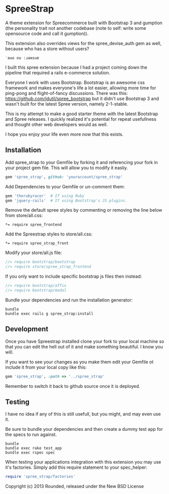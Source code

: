 SpreeStrap
==========

A theme extension for Spreecommerce built with Bootstrap 3 and gumption (the personality trait not another codebase (note to self: write some opensource code and call it gumption)). 

This extension also overrides views for the spree_devise_auth gem as well, because who has a store without users?

```
˙ǝuo ou :ɹǝʍsuɐ
```

I built this spree extension because I had a project coming down the pipeline that required a rails e-commerce solution.

Everyone I work with uses Bootstrap. Bootstrap is an awesome css framework and makes everyone's life a lot easier, allowing more time for ping-pong and flight-of-fancy discussions. There was this: https://github.com/jdutil/spree_bootstrap but it didn't use Bootstrap 3 and wasn't built for the latest Spree version, namely 2-1-stable. 

This is my attempt to make a good starter theme with the latest Bootstrap and Spree releases. I quickly realized it's potential for repeat usefullness and thought other web developers would as well.

I hope you enjoy your life even more now that this exists.


Installation
------------

Add spree_strap to your Gemfile by forking it and referencing your fork in your project gem file. This will allow you to modify it easliy.

```ruby
gem 'spree_strap', github: 'youraccount/spree_strap'
```

Add Dependencies to your Gemfile or un-comment them:

```ruby
gem 'therubyracer'  # If using Ruby
gem 'jquery-rails'  # If using Bootstrap's JS plugins.
```

Remove the default spree styles by commenting or removing the line below from store/all.css:

```less
*= require spree_frontend
```

Add the Spreestrap styles to store/all.css:

```less
*= require spree_strap_front
```

Modify your store/all.js file:

```js
//= require bootstrap/bootstrap
//= require store/spree_strap_frontend
```

If you only want to include specific bootstrap js files then instead:

```js
//= require bootstrap/affix
//= require bootstrap/modal
```

Bundle your dependencies and run the installation generator:

```shell
bundle
bundle exec rails g spree_strap:install
```

Development
-------

Once you have Spreestrap installed clone your fork to your local machine so that you can edit the hell out of it and make something beautiful. I know you will.

If you want to see your changes as you make them edit your Gemfile ot include it from your local copy like this:

```ruby
gem 'spree_strap', :path => '../spree_strap'
```

Remember to switch it back to github source once it is deployed.



Testing
-------

I have no idea if any of this is still usefull, but you might, and may even use it.

Be sure to bundle your dependencies and then create a dummy test app for the specs to run against.

```shell
bundle
bundle exec rake test_app
bundle exec rspec spec
```

When testing your applications integration with this extension you may use it's factories.
Simply add this require statement to your spec_helper:

```ruby
require 'spree_strap/factories'
```

Copyright (c) 2013 Rounded, released under the New BSD License
